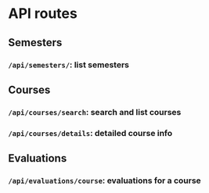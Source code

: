# API routes

## Semesters

### `/api/semesters/`: list semesters

## Courses

### `/api/courses/search`: search and list courses

### `/api/courses/details`: detailed course info

## Evaluations

### `/api/evaluations/course`: evaluations for a course

